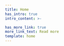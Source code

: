 ```yaml
---
title: Home
has_intro: true
intro_content: >-

has_more_link: true
more_link_text: Read more
template: home
---
```

